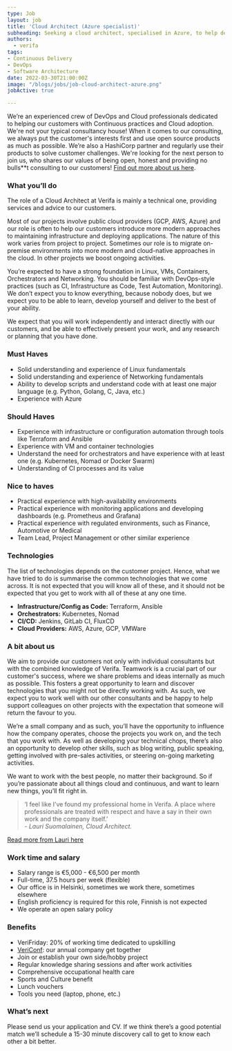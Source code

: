 ```yaml
---
type: Job
layout: job
title: 'Cloud Architect (Azure specialist)'
subheading: Seeking a cloud architect, specialised in Azure, to help deliver expert services around all things continuous, cloud and devops to our customers
authors:
  - verifa
tags:
- Continuous Delivery
- DevOps
- Software Architecture
date: 2022-03-30T21:00:00Z
image: "/blogs/jobs/job-cloud-architect-azure.png"
jobActive: true

---
```


We’re an experienced crew of DevOps and Cloud professionals dedicated to helping our customers with Continuous practices and Cloud adoption. We're not your typical consultancy house! When it comes to our consulting, we always put the customer's interests first and use open source products as much as possible. We’re also a HashiCorp partner and regularly use their products to solve customer challenges. We're looking for the next person to join us, who shares our values of being open, honest and providing no bulls**t consulting to our customers! [Find out more about us here](https://verifa.io/company).

### What you’ll do

The role of a Cloud Architect at Verifa is mainly a technical one, providing services and advice to our customers.

Most of our projects involve public cloud providers (GCP, AWS, Azure) and our role is often to help our customers introduce more modern approaches to maintaining infrastructure and deploying applications. The nature of this work varies from project to project. Sometimes our role is to migrate on-premise environments into more modern and cloud-native approaches in the cloud. In other projects we boost ongoing activities.

You’re expected to have a strong foundation in Linux, VMs, Containers, Orchestrators and Networking. You should be familiar with DevOps-style practices (such as CI, Infrastructure as Code, Test Automation, Monitoring). We don’t expect you to know everything, because nobody does, but we expect you to be able to learn, develop yourself and deliver to the best of your ability.

We expect that you will work independently and interact directly with our customers, and be able to effectively present your work, and any research or planning that you have done.

### Must Haves

* Solid understanding and experience of Linux fundamentals
* Solid understanding and experience of Networking fundamentals
* Ability to develop scripts and understand code with at least one major language (e.g. Python, Golang, C, Java, etc.)
* Experience with Azure

### Should Haves

* Experience with infrastructure or configuration automation through tools like Terraform and Ansible
* Experience with VM and container technologies
* Understand the need for orchestrators and have experience with at least one (e.g. Kubernetes, Nomad or Docker Swarm)
* Understanding of CI processes and its value

### Nice to haves

* Practical experience with high-availability environments
* Practical experience with monitoring applications and developing dashboards (e.g. Prometheus and Grafana)
* Practical experience with regulated environments, such as Finance, Automotive or Medical
* Team Lead, Project Management or other similar experience

### Technologies

The list of technologies depends on the customer project. Hence, what we have tried to do is summarise the common technologies that we come across. It is not expected that you will know all of these, and it should not be expected that you get to work with all of these at any one time.

* **Infrastructure/Config as Code:** Terraform, Ansible
* **Orchestrators:** Kubernetes, Nomad
* **CI/CD:** Jenkins, GitLab CI, FluxCD
* **Cloud Providers:** AWS, Azure, GCP, VMWare

### A bit about us

We aim to provide our customers not only with individual consultants but with the combined knowledge of Verifa. Teamwork is a crucial part of our customer's success, where we share problems and ideas internally as much as possible. This fosters a great opportunity to learn and discover technologies that you might not be directly working with. As such, we expect you to work well with our other consultants and be happy to help support colleagues on other projects with the expectation that someone will return the favour to you.

We’re a small company and as such, you’ll have the opportunity to influence how the company operates, choose the projects you work on, and the tech that you work with. As well as developing your technical chops, there’s also an opportunity to develop other skills, such as blog writing, public speaking, getting involved with pre-sales activities, or steering on-going marketing activities.

We want to work with the best people, no matter their background. So if you’re passionate about all things cloud and continuous, and want to learn new things, you’ll fit right in.

<blockquote>
  ‘I feel like I’ve found my professional home in Verifa. A place where professionals are treated with respect and have a say in their own work and the company itself.’
  <br/>
  <cite>- Lauri Suomalainen, Cloud Architect. </cite>
</blockquote>

[Read more from Lauri here](https://verifa.io/blog/one-year-at-verifa-a-retrospective)

### Work time and salary

* Salary range is €5,000 - €6,500 per month
* Full-time, 37.5 hours per week (flexible)
* Our office is in Helsinki, sometimes we work there, sometimes elsewhere
* English proficiency is required for this role, Finnish is not expected
* We operate an open salary policy

### Benefits

* VeriFriday: 20% of working time dedicated to upskilling
* [VeriConf](https://verifa.io/blog/vericonf-2021-re-connecting-learning-and-teamwork): our annual company get together
* Join or establish your own side/hobby project
* Regular knowledge sharing sessions and after work activities
* Comprehensive occupational health care
* Sports and Culture benefit
* Lunch vouchers
* Tools you need (laptop, phone, etc.)

### What’s next

Please send us your application and CV. If we think there’s a good potential match we’ll schedule a 15-30 minute discovery call to get to know each other a bit better.
